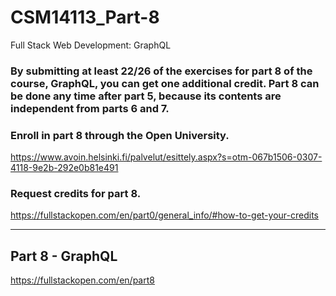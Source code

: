 # CSM14113_Part-8
Full Stack Web Development: GraphQL

### By submitting at least 22/26 of the exercises for part 8 of the course, GraphQL, you can get one additional credit. Part 8 can be done any time after part 5, because its contents are independent from parts 6 and 7.

### Enroll in part 8 through the Open University. 
https://www.avoin.helsinki.fi/palvelut/esittely.aspx?s=otm-067b1506-0307-4118-9e2b-292e0b81e491

### Request credits for part 8. 
https://fullstackopen.com/en/part0/general_info/#how-to-get-your-credits

----------------------------

## Part 8 - GraphQL
https://fullstackopen.com/en/part8
